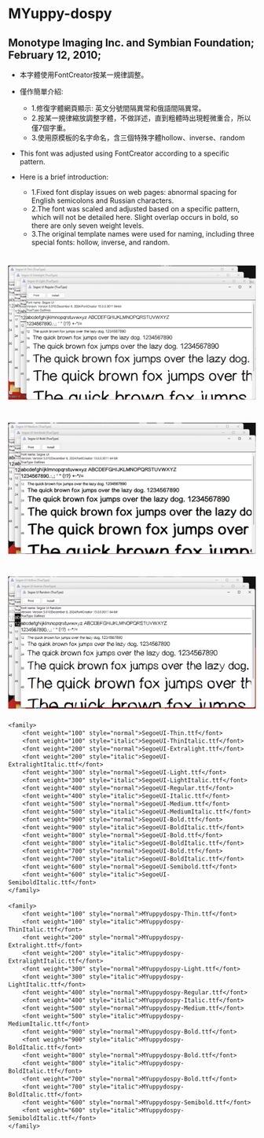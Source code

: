 # MYuppy-dospy
## Monotype Imaging Inc. and Symbian Foundation; February 12, 2010;
* 本字體使用FontCreator按某一規律調整。
* 僅作簡單介紹:
  * 1.修復字體網頁顯示: 英文分號間隔異常和俄語間隔異常。
  * 2.按某一規律縮放調整字體，不做詳述，直到粗體時出現輕微重合，所以僅7個字重。
  * 3.使用原模板的名字命名，含三個特殊字體hollow、inverse、random
  
* This font was adjusted using FontCreator according to a specific pattern. 
* Here is a brief introduction:
  * 1.Fixed font display issues on web pages: abnormal spacing for English semicolons and Russian characters.
  * 2.The font was scaled and adjusted based on a specific pattern, which will not be detailed here. Slight overlap occurs in bold, so there are only seven weight levels.
  * 3.The original template names were used for naming, including three special fonts: hollow, inverse, and random.


# ![MYuppy-dospy](https://raw.githubusercontent.com/jyxdd/MYuppy-dospy/refs/heads/master/Images/image1.PNG?3)
# ![MYuppy-dospy](https://raw.githubusercontent.com/jyxdd/MYuppy-dospy/refs/heads/master/Images/image2.PNG?3)
# ![MYuppy-dospy](https://raw.githubusercontent.com/jyxdd/MYuppy-dospy/refs/heads/master/Images/image3.PNG?3)


    <family>
        <font weight="100" style="normal">SegoeUI-Thin.ttf</font>
        <font weight="100" style="italic">SegoeUI-ThinItalic.ttf</font>
        <font weight="200" style="normal">SegoeUI-Extralight.ttf</font>
        <font weight="200" style="italic">SegoeUI-ExtralightItalic.ttf</font>
        <font weight="300" style="normal">SegoeUI-Light.ttf</font>
        <font weight="300" style="italic">SegoeUI-LightItalic.ttf</font>
        <font weight="400" style="normal">SegoeUI-Regular.ttf</font>
        <font weight="400" style="italic">SegoeUI-Italic.ttf</font>
        <font weight="500" style="normal">SegoeUI-Medium.ttf</font>
        <font weight="500" style="italic">SegoeUI-MediumItalic.ttf</font>
        <font weight="900" style="normal">SegoeUI-Bold.ttf</font>
        <font weight="900" style="italic">SegoeUI-BoldItalic.ttf</font>
        <font weight="800" style="normal">SegoeUI-Bold.ttf</font>
        <font weight="800" style="italic">SegoeUI-BoldItalic.ttf</font>
        <font weight="700" style="normal">SegoeUI-Bold.ttf</font>
        <font weight="700" style="italic">SegoeUI-BoldItalic.ttf</font>        
        <font weight="600" style="normal">SegoeUI-Semibold.ttf</font>
        <font weight="600" style="italic">SegoeUI-SemiboldItalic.ttf</font>
    </family>
    
    <family>
        <font weight="100" style="normal">MYuppydospy-Thin.ttf</font>
        <font weight="100" style="italic">MYuppydospy-ThinItalic.ttf</font>
        <font weight="200" style="normal">MYuppydospy-Extralight.ttf</font>
        <font weight="200" style="italic">MYuppydospy-ExtralightItalic.ttf</font>
        <font weight="300" style="normal">MYuppydospy-Light.ttf</font>
        <font weight="300" style="italic">MYuppydospy-LightItalic.ttf</font>
        <font weight="400" style="normal">MYuppydospy-Regular.ttf</font>
        <font weight="400" style="italic">MYuppydospy-Italic.ttf</font>
        <font weight="500" style="normal">MYuppydospy-Medium.ttf</font>
        <font weight="500" style="italic">MYuppydospy-MediumItalic.ttf</font>
        <font weight="900" style="normal">MYuppydospy-Bold.ttf</font>
        <font weight="900" style="italic">MYuppydospy-BoldItalic.ttf</font>
        <font weight="800" style="normal">MYuppydospy-Bold.ttf</font>
        <font weight="800" style="italic">MYuppydospy-BoldItalic.ttf</font>
        <font weight="700" style="normal">MYuppydospy-Bold.ttf</font>
        <font weight="700" style="italic">MYuppydospy-BoldItalic.ttf</font>        
        <font weight="600" style="normal">MYuppydospy-Semibold.ttf</font>
        <font weight="600" style="italic">MYuppydospy-SemiboldItalic.ttf</font>
    </family> 


